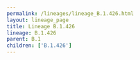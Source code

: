 ```yaml
---
permalink: /lineages/lineage_B.1.426.html
layout: lineage_page
title: Lineage B.1.426
lineage: B.1.426
parent: B.1
children: ['B.1.426']
---
```

